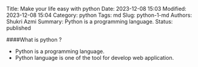 Title: Make your life easy with python
Date: 2023-12-08 15:03
Modified: 2023-12-08 15:04
Category: python
Tags: md
Slug: python-1-md
Authors: Shukri Azmi
Summary: Python is a programming language.
Status: published

####What is python ?
- Python is a programming language. 
- Python language is one of the tool for develop web application.